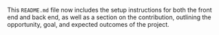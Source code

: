 
This `README.md` file now includes the setup instructions for both the front end and back end, as well as a section on the contribution, outlining the opportunity, goal, and expected outcomes of the project.
